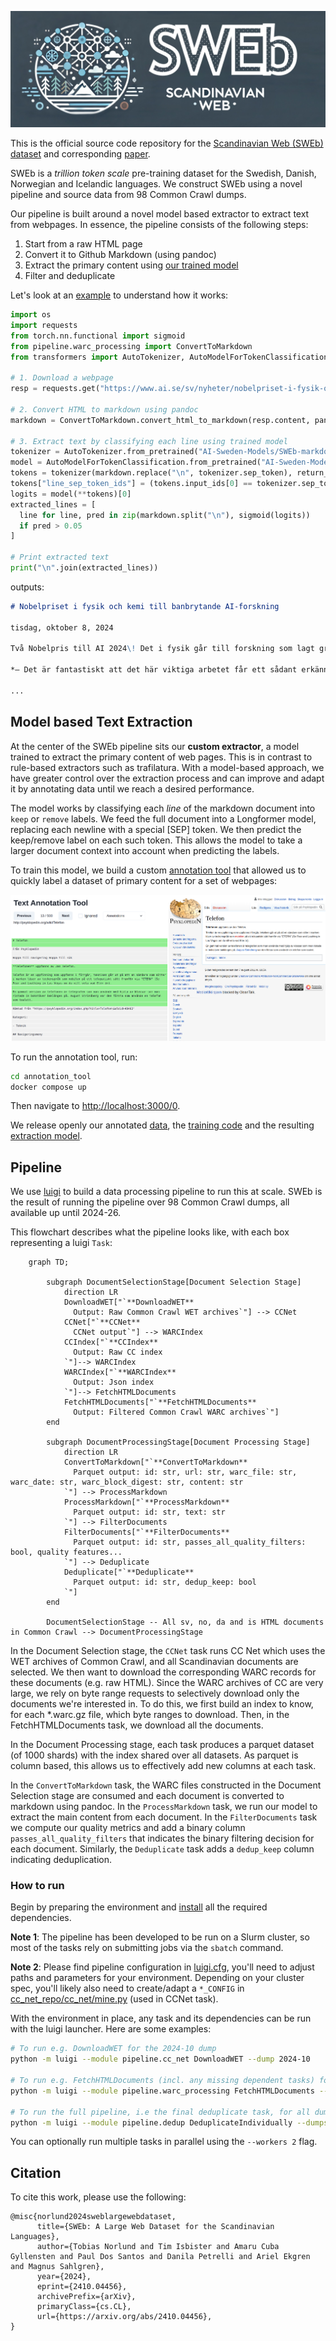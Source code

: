 
![SWEb: A Large Web Dataset for the Scandinavian Languages](sweb.jpg)

This is the official source code repository for the [Scandinavian Web (SWEb) dataset](https://huggingface.co/datasets/AI-Sweden-Models/SWEb) and corresponding [paper](#link).

SWEb is a _trillion token scale_ pre-training dataset for the Swedish, Danish, Norwegian and Icelandic languages. We construct SWEb using a novel pipeline and source data from 98 Common Crawl dumps. 

Our pipeline is built around a novel model based extractor to extract text from webpages. In essence, the pipeline consists of the following steps:

1. Start from a raw HTML page
2. Convert it to Github Markdown (using pandoc)
3. Extract the primary content using [our trained model](https://huggingface.co/AI-Sweden-Models/SWEb-markdown-extractor)
4. Filter and deduplicate

Let's look at an [example](https://www.ai.se/sv/nyheter/nobelpriset-i-fysik-och-kemi-till-banbrytande-ai-forskning) to understand how it works:

```python
import os
import requests
from torch.nn.functional import sigmoid
from pipeline.warc_processing import ConvertToMarkdown
from transformers import AutoTokenizer, AutoModelForTokenClassification

# 1. Download a webpage
resp = requests.get("https://www.ai.se/sv/nyheter/nobelpriset-i-fysik-och-kemi-till-banbrytande-ai-forskning")

# 2. Convert HTML to markdown using pandoc
markdown = ConvertToMarkdown.convert_html_to_markdown(resp.content, pandoc_path=f"{os.environ['HOME']}/bin/pandoc")  # path to pandoc 2.9.2.1, see INSTALL.md

# 3. Extract text by classifying each line using trained model
tokenizer = AutoTokenizer.from_pretrained("AI-Sweden-Models/SWEb-markdown-extractor")
model = AutoModelForTokenClassification.from_pretrained("AI-Sweden-Models/SWEb-markdown-extractor").eval()
tokens = tokenizer(markdown.replace("\n", tokenizer.sep_token), return_tensors="pt", add_special_tokens=False, truncation=True)
tokens["line_sep_token_ids"] = (tokens.input_ids[0] == tokenizer.sep_token_id).nonzero()[None, :, 0]
logits = model(**tokens)[0]
extracted_lines = [
  line for line, pred in zip(markdown.split("\n"), sigmoid(logits))
  if pred > 0.05
]

# Print extracted text
print("\n".join(extracted_lines))
```

outputs:

```markdown
# Nobelpriset i fysik och kemi till banbrytande AI-forskning

tisdag, oktober 8, 2024

Två Nobelpris till AI 2024\! Det i fysik går till forskning som lagt grunden till maskininlärning och artificiell intelligens, och det i kemi till Google DeepMinds AlphaFold2

*– Det är fantastiskt att det här viktiga arbetet får ett sådant erkännande. Särskilt den tillämpade AI som uppmärksammas i Kemipriset*, säger Johanna Bergman, Director of Strategic Initiatives på AI Sweden.

...
```

## Model based Text Extraction

At the center of the SWEb pipeline sits our **custom extractor**, a model trained to extract the primary content of web pages. 
This is in contrast to rule-based extractors such as trafilatura.
With a model-based approach, we have greater control over the extraction process and can improve and adapt it by annotating data until we reach a desired performance.

The model works by classifying each _line_ of the markdown document into `keep` or `remove` labels.
We feed the full document into a Longformer model, replacing each newline  with a special [SEP] token. 
We then predict the keep/remove label on each such token.
This allows the model to take a larger document context into account when predicting the labels.

To train this model, we build a custom [annotation tool](annotation_tool/) that allowed us to quickly label a dataset of primary content for a set of webpages:

![Screenshot of our annotation tool to label primary content of webpages](annotation_tool.png)

To run the annotation tool, run:

```bash
cd annotation_tool
docker compose up
```

Then navigate to [http://localhost:3000/0](http://localhost:3000/0).

We release openly our annotated [data](annotation_tool/backend/data/data.jsonl), the [training code](pipeline/line_classification/train.py) and the resulting [extraction model](https://huggingface.co/AI-Sweden-Models/SWEb-markdown-extractor).


## Pipeline

We use [luigi](https://github.com/spotify/luigi) to build a data processing pipeline to run this at scale.
SWEb is the result of running the pipeline over 98 Common Crawl dumps, all available up until 2024-26.

This flowchart describes what the pipeline looks like, with each box representing a luigi `Task`:

```mermaid
    graph TD;

        subgraph DocumentSelectionStage[Document Selection Stage]
            direction LR
            DownloadWET["`**DownloadWET**
              Output: Raw Common Crawl WET archives`"] --> CCNet
            CCNet["`**CCNet**
              CCNet output`"] --> WARCIndex
            CCIndex["`**CCIndex**
              Output: Raw CC index
            `"]--> WARCIndex
            WARCIndex["`**WARCIndex**
              Output: Json index
            `"]--> FetchHTMLDocuments
            FetchHTMLDocuments["`**FetchHTMLDocuments**
              Output: Filtered Common Crawl WARC archives`"]
        end

        subgraph DocumentProcessingStage[Document Processing Stage]
            direction LR
            ConvertToMarkdown["`**ConvertToMarkdown**
              Parquet output: id: str, url: str, warc_file: str, warc_date: str, warc_block_digest: str, content: str
            `"] --> ProcessMarkdown
            ProcessMarkdown["`**ProcessMarkdown**
              Parquet output: id: str, text: str
            `"] --> FilterDocuments
            FilterDocuments["`**FilterDocuments**
              Parquet output: id: str, passes_all_quality_filters: bool, quality features...
            `"] --> Deduplicate
            Deduplicate["`**Deduplicate**
              Parquet output: id: str, dedup_keep: bool
            `"]
        end

        DocumentSelectionStage -- All sv, no, da and is HTML documents in Common Crawl --> DocumentProcessingStage
```

In the Document Selection stage, the `CCNet` task runs CC Net which uses the WET archives of Common Crawl, and all Scandinavian documents are selected. We then want to download the corresponding WARC records for these documents (e.g. raw HTML). Since the WARC archives of CC are very large, we rely on byte range requests to selectively download only the documents we're interested in. To do this, we first build an index to know, for each *.warc.gz file, which byte ranges to download. Then, in the FetchHTMLDocuments task, we download all the documents.

In the Document Processing stage, each task produces a parquet dataset (of 1000 shards) with the index shared over all datasets. As parquet is column based, this allows us to effectively add new columns at each task.

In the `ConvertToMarkdown` task, the WARC files constructed in the Document Selection stage are consumed and each document is converted to markdown using pandoc. In the `ProcessMarkdown` task, we run our model to extract the main content from each document.
In the `FilterDocuments` task we compute our quality metrics and add a binary column `passes_all_quality_filters` that indicates the binary filtering decision for each document. Similarly, the `Deduplicate` task adds a `dedup_keep` column indicating deduplication.

### How to run

Begin by preparing the environment and [install](INSTALL.md) all the required dependencies.

**Note 1**: The pipeline has been developed to be run on a Slurm cluster, so most of the tasks rely on submitting jobs via the `sbatch` command.

**Note 2**: Please find pipeline configuration in [luigi.cfg](luigi.cfg), you'll need to adjust paths and parameters for your environment. Depending on your cluster spec, you'll likely also need to create/adapt a `*_CONFIG` in [cc_net_repo/cc_net/mine.py](cc_net_repo/cc_net/mine.py) (used in CCNet task).

With the environment in place, any task and its dependencies can be run with the luigi launcher. Here are some examples:

```bash
# To run e.g. DownloadWET for the 2024-10 dump
python -m luigi --module pipeline.cc_net DownloadWET --dump 2024-10

# To run e.g. FetchHTMLDocuments (incl. any missing dependent tasks) for the 2024-10 dump
python -m luigi --module pipeline.warc_processing FetchHTMLDocuments --dump 2024-10

# To run the full pipeline, i.e the final deduplicate task, for all dumps, run:
python -m luigi --module pipeline.dedup DeduplicateIndividually --dumps all
```

You can optionally run multiple tasks in parallel using the `--workers 2` flag.


## Citation

To cite this work, please use the following:

```
@misc{norlund2024sweblargewebdataset,
      title={SWEb: A Large Web Dataset for the Scandinavian Languages}, 
      author={Tobias Norlund and Tim Isbister and Amaru Cuba Gyllensten and Paul Dos Santos and Danila Petrelli and Ariel Ekgren and Magnus Sahlgren},
      year={2024},
      eprint={2410.04456},
      archivePrefix={arXiv},
      primaryClass={cs.CL},
      url={https://arxiv.org/abs/2410.04456}, 
}
```